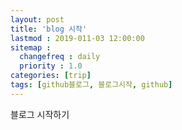 ```yaml
---
layout: post
title: 'blog 시작'
lastmod : 2019-011-03 12:00:00
sitemap :
  changefreq : daily
  priority : 1.0
categories: [trip]
tags: [github블로그, 블로그시작, github]
---
```


블로그 시작하기

